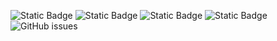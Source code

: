 ![Static Badge](https://img.shields.io/badge/blacklists-60-000000) ![Static Badge](https://img.shields.io/badge/blacklisted-2687684-cc0000) ![Static Badge](https://img.shields.io/badge/whitelisted-2244-00CC00) ![Static Badge](https://img.shields.io/badge/streaming_blacklist-28107-000000) ![GitHub issues](https://img.shields.io/github/issues/fabriziosalmi/blacklists)
